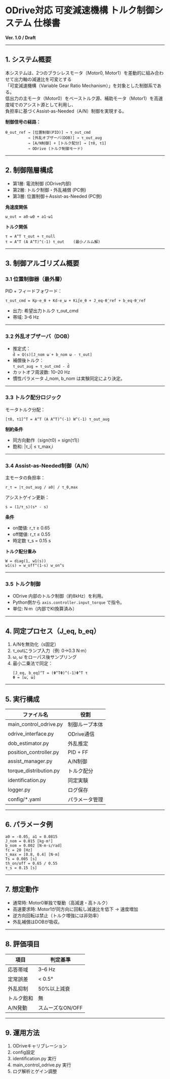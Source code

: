 # ODrive対応 可変減速機構 トルク制御システム 仕様書
**Ver. 1.0 / Draft**

---

## 1. システム概要
本システムは、2つのブラシレスモータ（Motor0, Motor1）を差動的に組み合わせて出力軸の減速比を可変とする  
「可変減速機構（Variable Gear Ratio Mechanism）」を対象とした制御系である。  
低出力の主モータ（Motor0）をベーストルク源、補助モータ（Motor1）を高速度域でのアシスト源として利用し、  
負担率に基づくAssist-as-Needed（A/N）制御を実現する。

**制御信号の経路：**
```
θ_out_ref → [位置制御(PID)] → τ_out_cmd
          → [外乱オブザーバ(DOB)] → τ_out_aug
          → [A/N制御] + [トルク配分] → [τ0, τ1]
          → ODrive (トルク制御モード)
```

---

## 2. 制御階層構成
- 第1層: 電流制御 (ODrive内部)  
- 第2層: トルク制御・外乱補償 (PC側)  
- 第3層: 位置制御＋Assist-as-Needed (PC側)

**角速度関係**
```
ω_out = a0·ω0 + a1·ω1
```

**トルク関係**
```
τ = A^T τ_out + τ_null
τ = A^T (A A^T)^(-1) τ_out    (最小ノルム解)
```

---

## 3. 制御アルゴリズム概要

### 3.1 位置制御器（最外層）
PID + フィードフォワード：
```
τ_out_cmd = Kp·e_θ + Kd·e_ω + Ki∫e_θ + J_eq·θ̈_ref + b_eq·θ̇_ref
```
- 出力: 希望出力トルク τ_out_cmd  
- 帯域: 3–6 Hz  

---

### 3.2 外乱オブザーバ（DOB）
- 推定式：  
  `d̂ = Q(s)[J_nom ω̇ + b_nom ω - τ_out]`
- 補償後トルク：  
  `τ_out_aug = τ_out_cmd - d̂`
- カットオフ周波数: 10–20 Hz  
- 慣性パラメータ J_nom, b_nom は実験同定により決定。

---

### 3.3 トルク配分ロジック
モータトルク分配：  
```
[τ0, τ1]^T = A^T (A A^T)^(-1) W^(-1) τ_out_aug
```
**制約条件**
- 同方向動作（sign(τ0) = sign(τ1)）  
- 飽和: |τ_i| ≤ τ_max,i  

---

### 3.4 Assist-as-Needed制御（A/N）
主モータの負担率：  
```
r_τ = |τ_out_aug / a0| / τ_0,max
```
アシストゲイン更新：  
```
ṡ = (1/τ_s)(s* - s)
```
**条件**
- on閾値: r_τ ≥ 0.65  
- off閾値: r_τ ≤ 0.55  
- 時定数 τ_s = 0.15 s  

**トルク配分重み**
```
W = diag(1, w1(s))
w1(s) = w_off^(1-s) w_on^s
```

---

### 3.5 トルク制御
- ODrive 内部のトルク制御（約8kHz）を利用。  
- Python側から `axis.controller.input_torque` で指令。  
- 単位: N·m（内部でKt換算済み）

---

## 4. 同定プロセス（J_eq, b_eq）
1. A/Nを無効化（s固定）  
2. τ_outにランプ入力（例: 0→0.3 N·m）  
3. ω, ω̇ をローパス後サンプリング  
4. 最小二乗法で同定：  
   ```
   [J_eq, b_eq]^T = (Φ^TΦ)^(-1)Φ^T τ
   Φ = [ω̇, ω]
   ```

---

## 5. 実行構成
| ファイル名 | 役割 |
|-------------|------|
| main_control_odrive.py | 制御ループ本体 |
| odrive_interface.py | ODrive通信 |
| dob_estimator.py | 外乱推定 |
| position_controller.py | PID + FF |
| assist_manager.py | A/N制御 |
| torque_distribution.py | トルク配分 |
| identification.py | 同定実験 |
| logger.py | ログ保存 |
| config/*.yaml | パラメータ管理 |

---

## 6. パラメータ例
```
a0 = -0.05, a1 = 0.0815
J_nom = 0.015 [kg·m²]
b_nom = 0.002 [N·m·s/rad]
fc = 20 [Hz]
τ_max = [0.8, 0.4] [N·m]
Ts = 0.005 [s]
th_on/off = 0.65 / 0.55
τ_s = 0.15 [s]
```

---

## 7. 想定動作
- 通常時: Motor0単独で駆動（高減速・高トルク）  
- 高速要求時: Motor1が同方向に回転し減速比を低下 → 速度増加  
- 逆方向回転は禁止（トルク増強には非効率）  
- 外乱補償はDOBが吸収。

---

## 8. 評価項目
| 項目 | 判定基準 |
|------|------------|
| 応答帯域 | 3–6 Hz |
| 定常誤差 | < 0.5° |
| 外乱抑制 | 50%以上減衰 |
| トルク飽和 | 無 |
| A/N発動 | スムーズなON/OFF |

---

## 9. 運用方法
1. ODriveキャリブレーション  
2. config設定  
3. identification.py 実行  
4. main_control_odrive.py 実行  
5. ログ解析とゲイン調整  
